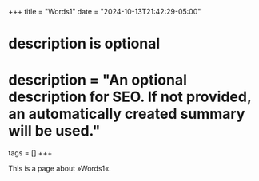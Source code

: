 +++
title = "Words1"
date = "2024-10-13T21:42:29-05:00"

#
# description is optional
#
# description = "An optional description for SEO. If not provided, an automatically created summary will be used."

tags = []
+++

This is a page about »Words1«.

